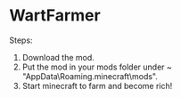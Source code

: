 # WartFarmer

Steps:

1) Download the mod.
2) Put the mod in your mods folder under ~ "AppData\Roaming.minecraft\mods".
3) Start minecraft to farm and become rich!
